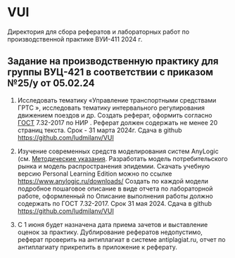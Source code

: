 # VUI
Директория для сбора рефератов и лабораторных работ по производственной практике ВУИ-411 2024 г.
## Задание на производственную практику для группы ВУЦ-421 в соответствии с приказом №25/у от 05.02.24

1.	Исследовать тематику «Управление транспортными средствами ГРТС », исследовать тематику интервального регулирования движением поездов и др. Создать реферат, оформить согласно [ГОСТ](https://github.com/ludmilanv/VUI/blob/main/%D0%93%D0%9E%D0%A1%D0%A2_7_32_2017_%D0%9E%D1%82%D1%87%D1%91%D1%82_%D0%BF%D0%BE_%D0%9D%D0%98%D0%A0_%D1%81_%D0%B2%D1%8B%D0%B4%D0%B5%D0%BB%D0%B5%D0%BD%D0%B8%D0%B5%D0%BC.pdf) 7.32-2017 по НИР . Реферат должен содержать не менее 20 страниц текста. Срок - 31 марта 2024г. Сдача в github https://github.com/ludmilanv/VUI

2.	Изучение современных средств моделирования систем AnyLogic (см. [Методические указания](https://github.com/ludmilanv/VUI/blob/main/anylogic_in_three_days(rus).pdf ). Разработать модель потребительского рынка и модель распространения эпидемии. Скачать учебную версию Personal Learning Edition можно по ссылке https://www.anylogic.ru/downloads/
Создать по каждой модели подробное пошаговое описание в виде отчета по лабораторной работе, оформленный по Описание выполнения работы должно содержать по ГОСТ 7.32-2017. Срок 31 мая 2024. Сдача в github https://github.com/ludmilanv/VUI

3. С 1 июня будет назначена дата приема зачетов и выставление оценок за практику.
Дублирование рефератов недопустимо, реферат проверить на антиплагиат в системе antiplagiat.ru, отчет по антиплагиату прикрепить в приложение к реферату.
